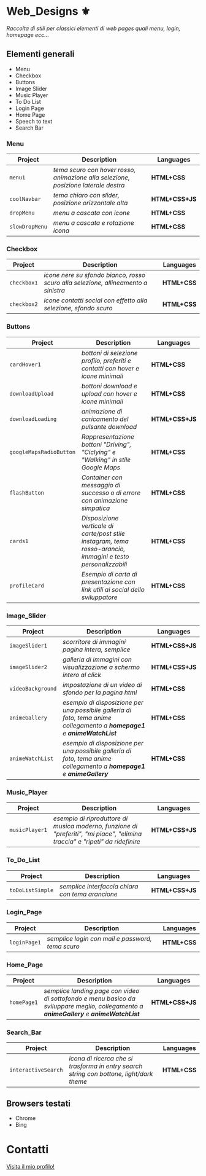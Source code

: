 # Web_Designs ⚜
_Raccolta di stili per classici elementi di web pages quali menu, login, homepage ecc..._
## Elementi generali
* Menu
* Checkbox
* Buttons
* Image Slider
* Music Player
* To Do List
* Login Page
* Home Page
* Speech to text
* Search Bar

### Menu
| Project       | Description   | Languages|
| ------------- | ------------- | ------------- | 
| `menu1` | _tema scuro con hover rosso, animazione alla selezione, posizione laterale destra_  | **HTML+CSS**
| `coolNavbar` | _tema chiaro con slider, posizione orizzontale alta_  | **HTML+CSS+JS**|
| `dropMenu` | _menu a cascata con icone_  | **HTML+CSS**|
| `slowDropMenu` | _menu a cascata e rotazione icona_  | **HTML+CSS**|

### Checkbox
| Project       | Description   | Languages|
| ------------- | ------------- | ------------- | 
| `checkbox1` | _icone nere su sfondo bianco, rosso scuro alla selezione, allineamento a sinistra_  | **HTML+CSS**|
| `checkbox2` | _icone contatti social con effetto alla selezione, sfondo scuro_  | **HTML+CSS**|

### Buttons
| Project       | Description   | Languages|
| ------------- | ------------- | ------------- | 
| `cardHover1` | _bottoni di selezione profilo, preferiti e contatti con hover e icone minimali_  | **HTML+CSS**|
| `downloadUpload` | _bottoni download e upload con hover e icone minimali_  | **HTML+CSS**|
| `downloadLoading` | _animazione di caricamento del pulsante download_  | **HTML+CSS+JS**|
| `googleMapsRadioButton` | _Rappresentazione bottoni "Driving", "Ciclying" e "Walking" in stile Google Maps_  | **HTML+CSS**|
| `flashButton` | _Container con messaggio di successo o di errore con animazione simpatica_  | **HTML+CSS**|
| `cards1` | _Disposizione verticale di carte/post stile instagram, tema rosso-arancio, immagini e testo personalizzabili_  | **HTML+CSS**|
| `profileCard` | _Esempio di carta di presentazione con link utili ai social dello sviluppatore_  | **HTML+CSS**|

### Image_Slider
| Project       | Description   | Languages|
| ------------- | ------------- | ------------- | 
| `imageSlider1` | _scorritore di immagini pagina intera, semplice_  | **HTML+CSS+JS**|
| `imageSlider2` | _galleria di immagini con visualizzazione a schermo intero al click_  | **HTML+CSS+JS**|
| `videoBackground` | _impostazione di un video di sfondo per la pagina html_  | **HTML+CSS**|
| `animeGallery` | _esempio di disposizione per una possibile galleria di foto, tema anime collegamento a **homepage1** e **animeWatchList**_  | **HTML+CSS**|
| `animeWatchList` | _esempio di disposizione per una possibile galleria di foto, tema anime collegamento a **homepage1** e **animeGallery**_  | **HTML+CSS**|

### Music_Player
| Project       | Description   | Languages|
| ------------- | ------------- | ------------- | 
| `musicPlayer1` | _esempio di riproduttore di musica moderno, funzione di "preferiti", "mi piace", "elimina traccia" e "ripeti" da ridefinire_  | **HTML+CSS+JS**|

### To_Do_List
| Project       | Description   | Languages|
| ------------- | ------------- | ------------- | 
| `toDoListSimple` | _semplice interfaccia chiara con tema arancione_  | **HTML+CSS+JS**|

### Login_Page
| Project       | Description   | Languages|
| ------------- | ------------- | ------------- | 
| `loginPage1` | _semplice login con mail e password, tema scuro_  | **HTML+CSS**|

### Home_Page
| Project       | Description   | Languages|
| ------------- | ------------- | ------------- | 
| `homePage1` | _semplice landing page con video di sottofondo e menu basico da sviluppare meglio, collegamento a **animeGallery** e **animeWatchList**_  | **HTML+CSS+JS**|

### Search_Bar
| Project       | Description   | Languages|
| ------------- | ------------- | ------------- | 
| `interactiveSearch` | _icona di ricerca che si trasforma in entry search string con bottone, light/dark theme_  | **HTML+CSS**|



## Browsers testati
* Chrome
* Bing

# Contatti

[Visita il mio profilo!](https://github.com/FrancescoCt)
